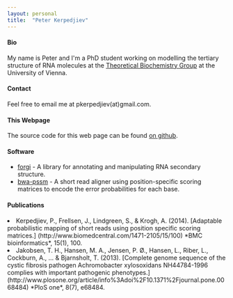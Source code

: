 ```yaml
---
layout: personal
title:  "Peter Kerpedjiev"
---
```


#### Bio ####

My name is Peter and I'm a PhD student working on modelling the tertiary structure of RNA molecules at the [Theoretical Biochemistry Group](http://www.tbi.univie.ac.at) at the University of Vienna. 

#### Contact ####

Feel free to email me at pkerpedjiev(at)gmail.com.

#### This Webpage ####

The source code for this web page can be found [on github](https://github.com/pkerpedjiev/emptypipes).

#### Software ####

* [forgi](http://www.tbi.univie.ac.at/~pkerp/forgi) - A library for annotating and manipulating RNA secondary structure.
* [bwa-pssm](http://bwa-pssm.binf.ku.dk/) - A short read aligner using position-specific scoring matrices to encode the error probabilities for each base.

#### Publications ####

<li>
Kerpedjiev, P., Frellsen, J., Lindgreen, S., & Krogh, A. (2014). [Adaptable
probabilistic mapping of short reads using position specific scoring matrices.]
(http://www.biomedcentral.com/1471-2105/15/100)
*BMC bioinformatics*, 15(1), 100.
</li>

<li>
Jakobsen, T. H., Hansen, M. A., Jensen, P. Ø., Hansen, L., Riber, L., Cockburn,
A., ... & Bjarnsholt, T. (2013). [Complete genome sequence of the cystic
fibrosis pathogen Achromobacter xylosoxidans NH44784-1996 complies with
important pathogenic phenotypes.](http://www.plosone.org/article/info%3Adoi%2F10.1371%2Fjournal.pone.0068484) *PloS one*, 8(7), e68484.
</li>
